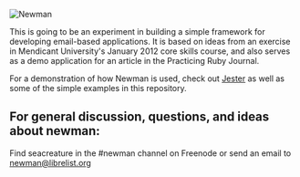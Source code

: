 ![Newman](http://i.imgur.com/92bZB.jpg)

This is going to be an experiment in building a simple framework for developing
email-based applications. It is based on ideas from an exercise in 
Mendicant University's January 2012 core skills course, and also serves as a
demo application for an article in the Practicing Ruby Journal.

For a demonstration of how Newman is used, check out
[Jester](http://github.com/mendicant-university/jester) as well as some of the
simple examples in this repository.

## For general discussion, questions, and ideas about newman:

Find seacreature in the #newman channel on Freenode or send an email to newman@librelist.org
